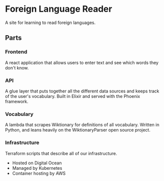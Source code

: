 # Foreign Language Reader
A site for learning to read foreign languages.

## Parts
### Frontend
A react application that allows users to enter text and see which words they don't know.

### API
A glue layer that puts together all the different data sources and keeps track of the user's vocabulary. Built in Elixir and served with the Phoenix framework.

### Vocabulary
A lambda that scrapes Wiktionary for definitions of all vocabulary. Written in Python, and leans heavily on the WiktionaryParser open source project.

### Infrastructure
Terraform scripts that describe all of our infrastructure.
- Hosted on Digital Ocean
- Managed by Kubernetes
- Container hosting by AWS
